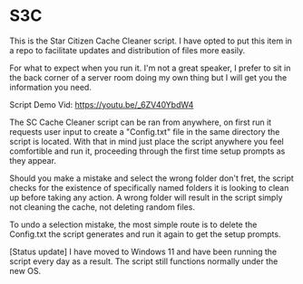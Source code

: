 # S3C
This is the Star Citizen Cache Cleaner script. I have opted to put this item in a repo to facilitate updates and distribution of files more easily.

For what to expect when you run it. I'm not a great speaker, I prefer to sit in the back corner of a server room doing my own thing but I will get you the information you need.

Script Demo Vid: https://youtu.be/_6ZV40YbdW4

The SC Cache Cleaner script can be ran from anywhere, on first run it requests user input to create a "Config.txt" file in the same directory the script is located. With that in mind just place the script anywhere you feel comfortible and run it, proceeding through the first time setup prompts as they appear.

Should you make a mistake and select the wrong folder don't fret, the script checks for the existence of specifically named folders it is looking to clean up before taking any action. A wrong folder will result in the script simply not cleaning the cache, not deleting random files.

To undo a selection mistake, the most simple route is to delete the Config.txt the script generates and run it again to get the setup prompts.


[Status update]
I have moved to Windows 11 and have been running the script every day as a result. The script still functions normally under the new OS.
